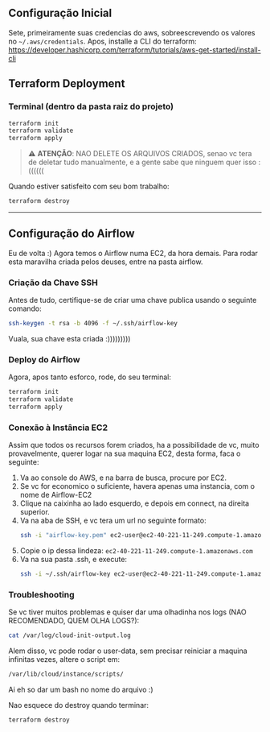 
## Configuração Inicial
Sete, primeiramente suas credencias do aws, sobreescrevendo os valores no `~/.aws/credentials`.
Apos, installe a CLI do terraform: https://developer.hashicorp.com/terraform/tutorials/aws-get-started/install-cli

## Terraform Deployment
### Terminal (dentro da pasta raiz do projeto)
```bash
terraform init
terraform validate
terraform apply
```

> ⚠️ **ATENÇÃO**: NAO DELETE OS ARQUIVOS CRIADOS, senao vc tera de deletar tudo manualmente, e a gente sabe que ninguem quer isso :((((((

Quando estiver satisfeito com seu bom trabalho:
```bash
terraform destroy
```

---

## Configuração do Airflow
Eu de volta :)
Agora temos o Airflow numa EC2, da hora demais.
Para rodar esta maravilha criada pelos deuses, entre na pasta airflow.

### Criação da Chave SSH
Antes de tudo, certifique-se de criar uma chave publica usando o seguinte comando:
```bash
ssh-keygen -t rsa -b 4096 -f ~/.ssh/airflow-key
```
Vuala, sua chave esta criada :)))))))))

### Deploy do Airflow
Agora, apos tanto esforco, rode, do seu terminal:
```bash
terraform init
terraform validate
terraform apply
```

### Conexão à Instância EC2
Assim que todos os recursos forem criados, ha a possibilidade de vc, muito provavelmente, querer logar na sua maquina EC2, desta forma, faca o seguinte:

1. Va ao console do AWS, e na barra de busca, procure por EC2.
2. Se vc for economico o suficiente, havera apenas uma instancia, com o nome de Airflow-EC2
3. Clique na caixinha ao lado esquerdo, e depois em connect, na direita superior.
4. Va na aba de SSH, e vc tera um url no seguinte formato:
   ```bash
   ssh -i "airflow-key.pem" ec2-user@ec2-40-221-11-249.compute-1.amazonaws.com
   ```
5. Copie o ip dessa lindeza: `ec2-40-221-11-249.compute-1.amazonaws.com`
6. Va na sua pasta .ssh, e execute:
   ```bash
   ssh -i ~/.ssh/airflow-key ec2-user@ec2-40-221-11-249.compute-1.amazonaws.com
   ```

### Troubleshooting
Se vc tiver muitos problemas e quiser dar uma olhadinha nos logs (NAO RECOMENDADO, QUEM OLHA LOGS?):
```bash
cat /var/log/cloud-init-output.log
```

Alem disso, vc pode rodar o user-data, sem precisar reiniciar a maquina infinitas vezes, altere o script em:
```bash
/var/lib/cloud/instance/scripts/
```

Ai eh so dar um bash no nome do arquivo :)

Nao esquece do destroy quando terminar:

```terraform destroy```
